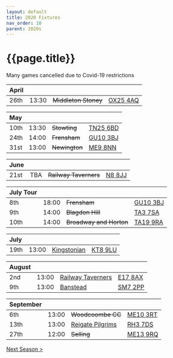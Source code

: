 ```yaml
---
layout: default
title: 2020 Fixtures
nav_order: 10
parent: 2020s
---
```


# {{page.title}}

Many games cancelled due to Covid-19 restrictions

| April |  |  |  |
|:---|:---|:---|:---|
| 26th | 13:30 | <del>Middleton Stoney</del> | [OX25 4AQ](https//goo.gl/maps/2oHFhgW7cVt) |

| May |  |  |  |
|:---|:---|:---|:---|
| 10th | 13:30 | <del>Stowting</del> | [TN25 6BD](https//goo.gl/maps/5KNmaMe6Wb42) |
| 24th | 14:00 | <del>Frensham</del> | [GU10 3BJ](https//goo.gl/maps/xBUZvPU1vnK2) |
| 31st | 13:00 | <del>Newington</del> | [ME9 8NN](https//goo.gl/maps/2XwQKWc9brr) |

| June |  |  |  |
|:---|:---|:---|:---|
| 21st | TBA | <del>Railway Taverners</del> | [N8 8JJ](https//goo.gl/maps/BuCf1MgUwJTViZ4YA) |

| July Tour |  |  |  |
|:---|:---|:---|:---|
| 8th | 18:00 | <del>Frensham</del> | [GU10 3BJ](https//goo.gl/maps/xBUZvPU1vnK2) |
| 9th | 14:00 | <del>Blagdon Hill</del> | [TA3 7SA](https//goo.gl/maps/H6iLZLNcja12) |
| 10th | 14:00 | <del>Broadway and Horton</del> | [TA19 9RA](https://goo.gl/maps/ULbmC6LSX5HSAe8U6) |

| July |  |  |  |
|:---|:---|:---|:---|
| 19th | 13:00 | [Kingstonian](kingstonian) | [KT8 9LU](https//goo.gl/maps/4kwjPyThUMkyQfhe8) |

| August |  |  |  |
|:---|:---|:---|:---|
| 2nd | 13:00 | [Railway Taverners](railway-taverners) | [E17 8AX](https://goo.gl/maps/UC5RuuBUG1feDDhm6) |
| 9th | 13:00 | [Banstead](banstead) | [SM7 2PP](https://goo.gl/maps/nv7dov2xsYvUnRay5) |

| September |  |  |  |
|:---|:---|:---|:---|
| 6th | 13:00 | <del>Woodcoombe CC</del> | [ME10 3RT](https://goo.gl/maps/rMva1ta8sRDV8z768) |
| 13th | 13:00 | [Reigate Pilgrims](reigate-pilgrims) | [RH3 7DS](https//goo.gl/maps/APtKSjuaQ5v) |
| 27th | 12:00 | <del>Selling</del> | [ME13 9RQ](https//goo.gl/maps/QeLhjBkEbJr) |

[Next Season >](../2021)